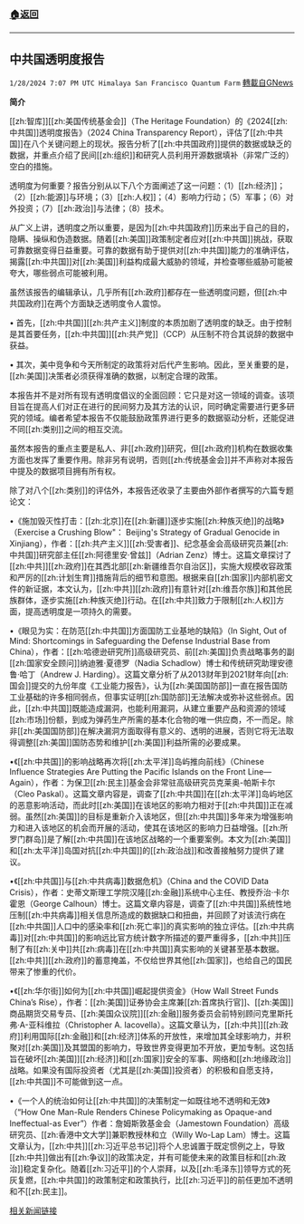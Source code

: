 ###  [:house:返回](README.md)
---


## 中共国透明度报告
`1/28/2024 7:07 PM UTC Himalaya San Francisco Quantum Farm` [轉載自GNews](https://gnews.org/articles/2260854)

**简介**

[[zh:智库]][[zh:美国传统基金会]]（The Heritage Foundation）的《2024[[zh:中共国]]透明度报告》（2024 China Transparency Report），评估了[[zh:中共国]]在八个关键问题上的现状。报告分析了[[zh:中共国政府]]提供的数据或缺乏的数据，并重点介绍了民间[[zh:组织]]和研究人员利用开源数据填补（非常广泛的）空白的措施。

透明度为何重要？报告分别从以下八个方面阐述了这一问题：（1）[[zh:经济]]；（2）[[zh:能源]]与环境；（3）[[zh:人权]]；（4）影响力行动；（5）军事；（6）对外投资；（7）[[zh:政治]]与法律；（8）技术。

从广义上讲，透明度之所以重要，是因为[[zh:中共国政府]]历来出于自己的目的，隐瞒、操纵和伪造数据。随着[[zh:美国]]政策制定者应对[[zh:中共国]]挑战，获取可靠数据变得日益重要。可靠的数据有助于提供对[[zh:中共国]]能力的准确评估，揭露[[zh:中共国]]对[[zh:美国]]利益构成最大威胁的领域，并检查哪些威胁可能被夸大，哪些弱点可能被利用。

虽然该报告的编辑承认，几乎所有[[zh:政府]]都存在一些透明度问题，但[[zh:中共国政府]]在两个方面缺乏透明度令人震惊。

• 首先，[[zh:中共国]][[zh:共产主义]]制度的本质加剧了透明度的缺乏。由于控制是其首要任务，[[zh:中共国]][[zh:共产党]]（CCP）从压制不符合其说辞的数据中获益。

• 其次，美中竞争和今天所制定的政策将对后代产生影响。因此，至关重要的是，[[zh:美国]]决策者必须获得准确的数据，以制定合理的政策。

本报告并不是对所有现有透明度倡议的全面回顾：它只是对这一领域的调查。该项目旨在提高人们对正在进行的民间努力及其方法的认识，同时确定需要进行更多研究的领域。编者希望本报告不仅能鼓励政策界进行更多的数据驱动分析，还能促进不同[[zh:类别]]之间的相互交流。

虽然本报告的重点主要是私人、非[[zh:政府]]研究，但[[zh:政府]]机构在数据收集方面也发挥了重要作用。除非另有说明，否则[[zh:传统基金会]]并不声称对本报告中提及的数据项目拥有所有权。

除了对八个[[zh:类别]]的评估外，本报告还收录了主要由外部作者撰写的六篇专题论文：

•《施加毁灭性打击：[[zh:北京]]在[[zh:新疆]]逐步实施[[zh:种族灭绝]]的战略》（Exercise a Crushing Blow"： Beijing's Strategy of Gradual Genocide in Xinjiang），作者：[[zh:共产主义]][[zh:受害者]]、纪念基金会高级研究员兼[[zh:中共国]]研究部主任[[zh:阿德里安·曾兹]]（Adrian Zenz）博士。这篇文章探讨了[[zh:中共]][[zh:政府]]在其西北部[[zh:新疆维吾尔自治区]]，实施大规模收容政策和严厉的[[zh:计划生育]]措施背后的细节和意图。根据来自[[zh:国家]]内部机密文件的新证据，本文认为，[[zh:中共]][[zh:政府]]有意针对[[zh:维吾尔族]]和其他民族群体，逐步实施[[zh:种族灭绝]]行动。在[[zh:中共]]致力于限制[[zh:人权]]方面，提高透明度是一项持久的需要。

•《眼见为实：在防范[[zh:中共国]]方面国防工业基地的缺陷》（In Sight, Out of Mind: Shortcomings in Safeguarding the Defense Industrial Base from China），作者：[[zh:哈德逊研究所]]高级研究员、前[[zh:美国]]负责战略事务的副[[zh:国家安全顾问]]纳迪雅·夏德罗（Nadia Schadlow）博士和传统研究助理安德鲁·哈丁（Andrew J. Harding）。这篇文章分析了从2013财年到2021财年向[[zh:国会]]提交的九份年度《工业能力报告》，认为[[zh:美国国防部]]一直在报告国防工业基础的许多相同弱点，但事实证明[[zh:国防部]]无法解决或弥补这些弱点。因此，[[zh:中共国]]既能造成漏洞，也能利用漏洞，从建立重要产品和资源的领域[[zh:市场]]份额，到成为弹药生产所需的基本化合物的唯一供应商，不一而足。除非[[zh:美国国防部]]在解决漏洞方面取得有意义的、透明的进展，否则它将无法取得调整[[zh:美国]]国防态势和维护[[zh:美国]]利益所需的必要成果。

•《[[zh:中共国]]的影响战略再次将[[zh:太平洋]]岛屿推向前线》（Chinese Influence Strategies Are Putting the Pacific Islands on the Front Line—Again），作者：为保卫[[zh:民主]]基金会非常驻高级研究员克莱奥-帕斯卡尔（Cleo Paskal）。这篇文章内容是，调查了[[zh:中共国]]在[[zh:太平洋]]岛屿地区的恶意影响活动，而此时[[zh:美国]]在该地区的影响力相对于[[zh:中共国]]正在减弱。虽然[[zh:美国]]的目标是重新介入该地区，但[[zh:中共国]]多年来为增强影响力和进入该地区的机会而开展的活动，使其在该地区的影响力日益增强。[[zh:所罗门群岛]]是了解[[zh:中共国]]在该地区战略的一个重要案例。本文为[[zh:美国]]和[[zh:太平洋]]岛国对抗[[zh:中共国]]的[[zh:政治战]]和改善接触努力提供了建议。

•《[[zh:中共国]]与[[zh:中共病毒]]数据危机》（China and the COVID Data Crisis），作者：史蒂文斯理工学院汉隆[[zh:金融]]系统中心主任、教授乔治·卡尔霍恩（George Calhoun）博士。这篇文章内容是，调查了[[zh:中共国]]系统性地压制[[zh:中共病毒]]相关信息所造成的数据缺口和扭曲，并回顾了对该流行病在[[zh:中共国]]人口中的感染率和[[zh:死亡率]]的真实影响的独立评估。[[zh:中共病毒]]对[[zh:中共国]]的影响远比官方统计数字所描述的要严重得多，[[zh:中共]]压制了有[[zh:关中]]共[[zh:病毒]]在[[zh:中共国]]真实影响的关键甚至基本数据。[[zh:中共]][[zh:政府]]的蓄意掩盖，不仅给世界其他[[zh:国家]]，也给自己的国民带来了惨重的代价。

•《[[zh:华尔街]]如何为[[zh:中共国]]崛起提供资金》（How Wall Street Funds China’s Rise），作者：[[zh:美国]]证券协会主席兼[[zh:首席执行官]]、[[zh:美国]]商品期货交易专员、[[zh:美国众议院]][[zh:金融]]服务委员会前特别顾问克里斯托弗·A-亚科维拉（Christopher A. Iacovella）。这篇文章认为，[[zh:中共]][[zh:政府]]利用国际[[zh:金融]]和[[zh:经济]]体系的开放性，来增加其全球影响力，并积聚对[[zh:美国]]及其盟国的影响力，导致世界变得更加不开放，更加专制。这包括旨在破坏[[zh:美国]][[zh:经济]]和[[zh:国家]]安全的军事、网络和[[zh:地缘政治]]战略。如果没有国际投资者（尤其是[[zh:美国]]投资者）的积极和自愿支持，[[zh:中共国]]不可能做到这一点。

•《一个人的统治如何让[[zh:中共国]]的决策制定一如既往地不透明和无效》（“How One Man-Rule Renders Chinese Policymaking as Opaque-and Ineffectual-as Ever”）作者：詹姆斯敦基金会（Jamestown Foundation）高级研究员、[[zh:香港中文大学]]兼职教授林和立（Willy Wo-Lap Lam）博士。这篇文章认为，[[zh:中共]][[zh:习近平总书记]]将个人忠诚置于既定惯例之上，导致[[zh:中共]]做出有[[zh:争议]]的政策决定，并有可能使未来的政策目标和[[zh:政治]]稳定复杂化。随着[[zh:习近平]]的个人崇拜，以及[[zh:毛泽东]]领导方式的死灰复燃，[[zh:中共国]]的政策制定和政策执行，比[[zh:习近平]]的前任更加不透明和不[[zh:民主]]。

[相关新闻链接](https://www.heritage.org/CTP)
